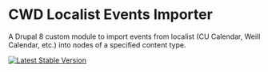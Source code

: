 # CWD Localist Events Importer

A Drupal 8 custom module to import events from localist (CU Calendar, Weill Calendar, etc.) into nodes of a specified content type.

[![Latest Stable Version](https://img.shields.io/packagist/v/cubear/cwd_events_localist_pull.svg?style=flat-square)](https://packagist.org/packages/cubear/cwd_events_localist_pull)
